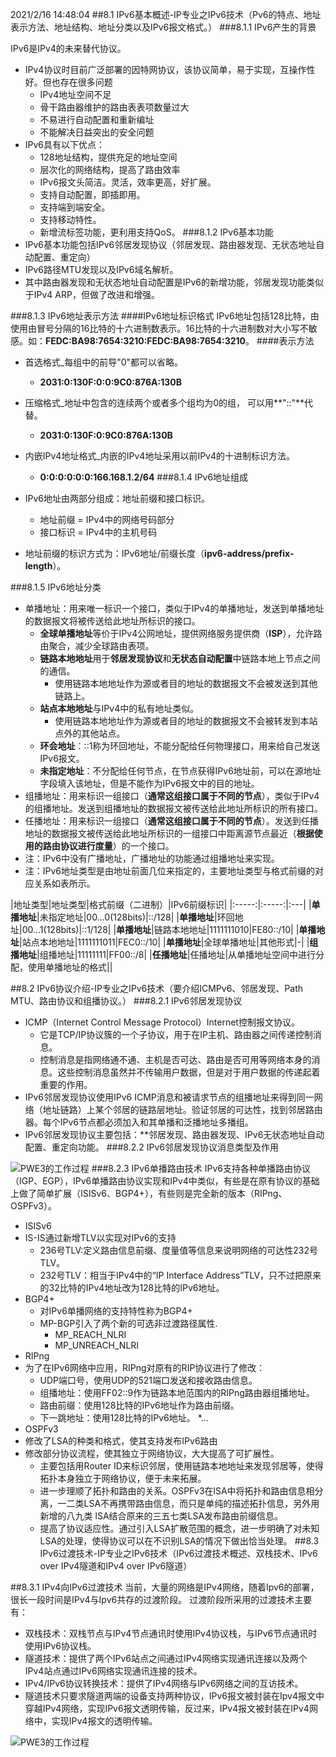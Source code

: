 2021/2/16 14:48:04 
##8.1 IPv6基本概述-IP专业之IPv6技术（Pv6的特点、地址表示方法、地址结构、地址分类以及IPv6报文格式。）
###8.1.1 IPv6产生的背景

 IPv6是IPv4的未来替代协议。

 * IPv4协议时目前广泛部署的因特网协议，该协议简单，易于实现，互操作性好。但也存在很多问题
   * IPv4地址空间不足
   * 骨干路由器维护的路由表表项数量过大
   * 不易进行自动配置和重新编址
   * 不能解决日益突出的安全问题
 * IPv6具有以下优点：
   * 128地址结构，提供充足的地址空间
   *  层次化的网络结构，提高了路由效率
   *  IPv6报文头简洁。灵活，效率更高，好扩展。
   *  支持自动配置，即插即用。
   *  支持端到端安全。
   *  支持移动特性。
   *  新增流标签功能，更利用支持QoS。
###8.1.2 IPv6基本功能
 * IPv6基本功能包括IPv6邻居发现协议（邻居发现、路由器发现、无状态地址自动配置、重定向）
 * IPv6路径MTU发现以及IPv6域名解析。
 * 其中路由器发现和无状态地址自动配置是IPv6的新增功能，邻居发现功能类似于IPv4 ARP，但做了改进和增强。

###8.1.3 IPv6地址表示方法
####IPv6地址标识格式
 IPv6地址包括128比特，由使用由冒号分隔的16比特的十六进制数表示。16比特的十六进制数对大小写不敏感。如：**FEDC:BA98:7654:3210:FEDC:BA98:7654:3210**。
####表示方法
 * 首选格式_每组中的前导"0"都可以省略。
   * **2031:0:130F:0:0:9C0:876A:130B**
 * 压缩格式_地址中包含的连续两个或者多个组均为0的组， 可以用**"::"**代替。
   * **2031:0:130F:0:9C0:876A:130B**
 * 内嵌IPv4地址格式_内嵌的IPv4地址采用以前IPv4的十进制标识方法。
   *  **0:0:0:0:0:0:166.168.1.2/64**
###8.1.4 IPv6地址组成
 * IPv6地址由两部分组成：地址前缀和接口标识。   

   *  地址前缀 = IPv4中的网络号码部分
   *  接口标识 = IPv4中的主机号码
 * 地址前缀的标识方式为：IPv6地址/前缀长度（**ipv6-address/prefix-length**）。

###8.1.5 IPv6地址分类
 * 单播地址：用来唯一标识一个接口，类似于IPv4的单播地址，发送到单播地址的数据报文将被传送给此地址所标识的接口。
    * **全球单播地址**等价于IPv4公网地址，提供网络服务提供商（**ISP**），允许路由聚合，减少全球路由表项。
    * **链路本地地址**用于**邻居发现协议**和**无状态自动配置**中链路本地上节点之间的通信。
       * 使用链路本地地址作为源或者目的地址的数据报文不会被发送到其他链路上。
    * **站点本地地址**与IPv4中的私有地址类似。
       * 使用链路本地地址作为源或者目的地址的数据报文不会被转发到本站点外的其他站点。
    * **环会地址**：::1称为环回地址，不能分配给任何物理接口，用来给自己发送IPv6报文。
   * **未指定地址**：不分配给任何节点，在节点获得IPv6地址前，可以在源地址字段填入该地址，但是不能作为IPv6报文中的目的地址。
 * 组播地址：用来标识一组接口（**通常这组接口属于不同的节点**），类似于IPv4的组播地址。发送到组播地址的数据报文被传送给此地址所标识的所有接口。
 * 任播地址：用来标识一组接口（**通常这组接口属于不同的节点**）。发送到任播地址的数据报文被传送给此地址所标识的一组接口中距离源节点最近（**根据使用的路由协议进行度量**）的一个接口。
  * 注：IPv6中没有广播地址，广播地址的功能通过组播地址来实现。
  * 注：IPv6地址类型是由地址前面几位来指定的，主要地址类型与格式前缀的对应关系如表所示。
  
|地址类型|地址类型|格式前缀（二进制）|IPv6前缀标识|
|:-----:|:-----:|:---|
|**单播地址**|未指定地址|00...0(128bits)|::/128|
|**单播地址**|环回地址|00...1(128bits)|::1/128|
|**单播地址**|链路本地地址|1111111010|FE80::/10|
|**单播地址**|站点本地地址|1111111011|FEC0::/10|
|**单播地址**|全球单播地址|其他形式|-|
|**组播地址**|组播地址|11111111|FF00::/8|
|**任播地址**|任播地址|从单播地址空间中进行分配，使用单播地址的格式||



##8.2 IPv6协议介绍-IP专业之IPv6技术（要介绍ICMPv6、邻居发现、Path MTU、路由协议和组播协议。）
###8.2.1 IPv6邻居发现协议
* ICMP（Internet Control Message Protocol）Internet控制报文协议。 
   * 它是TCP/IP协议簇的一个子协议，用于在IP主机、路由器之间传递控制消息。
   * 控制消息是指网络通不通、主机是否可达、路由是否可用等网络本身的消息。这些控制消息虽然并不传输用户数据，但是对于用户数据的传递起着重要的作用。
 * IPv6邻居发现协议使用IPv6 ICMP消息和被请求节点的组播地址来得到同一网络（地址链路）上某个邻居的链路层地址。验证邻居的可达性，找到邻居路由器。每个IPv6节点都必须加入和其单播和泛播地址多播组。
 * IPv6邻居发现协议主要包括：**邻居发现、路由器发现、IPv6无状态地址自动配置、重定向功能。
###8.2.2 IPv6邻居发现协议消息类型及作用

![PWE3的工作过程](../image/1.png)
###8.2.3 IPv6单播路由技术
IPv6支持各种单播路由协议（IGP、EGP），IPv6单播路由协议实现和IPv4中类似，有些是在原有协议的基础上做了简单扩展（ISISv6、BGP4+），有些则是完全新的版本（RIPng、OSPFv3）。

* ISISv6
 * IS-IS通过新增TLV以实现对IPv6的支持
    * 236号TLV:定义路由信息前缀、度量值等信息来说明网络的可达性232号TLV。
    * 232号TLV：相当于IPv4中的“IP Interface Address”TLV，只不过把原来的32比特的IPv4地址改为128比特的IPv6地址。
* BGP4+
  * 对IPv6单播网络的支持特性称为BGP4+ 
  * MP-BGP引入了两个新的可选非过渡路径属性. 
      * MP_REACH_NLRI
      * MP_UNREACH_NLRI
* RIPng
 * 为了在IPv6网络中应用，RIPng对原有的RIP协议进行了修改：
     * UDP端口号，使用UDP的521端口发送和接收路由信息。
     * 组播地址：使用FF02::9作为链路本地范围内的RIPng路由器组播地址。
     * 路由前缀：使用128比特的IPv6地址作为路由前缀。
     * 下一跳地址：使用128比特的IPv6地址。
     *...
 * OSPFv3
  * 修改了LSA的种类和格式，使其支持发布IPv6路由
  * 修改部分协议流程，使其独立于网络协议，大大提高了可扩展性。
     * 主要包括用Router ID来标识邻居，使用链路本地地址来发现邻居等，使得拓扑本身独立于网络协议，便于未来拓展。
     * 进一步理顺了拓扑和路由的关系。OSPFv3在lSA中将拓扑和路由信息相分离，一二类LSA不再携带路由信息，而只是单纯的描述拓扑信息，另外用新增的八九类 lSA结合原来的三五七类LSA发布路由前缀信息。
     * 提高了协议适应性。通过引入LSA扩散范围的概念，进一步明确了对未知LSA的处理，使得协议可以在不识别LSA的情况下做出恰当处理。
##8.3 IPv6过渡技术-IP专业之IPv6技术（IPv6过渡技术概述、双栈技术、IPv6 over IPv4隧道和IPv4 over IPv6隧道）

##8.3.1 IPv4向IPv6过渡技术
 当前，大量的网络是IPv4网络，随着Ipv6的部署，很长一段时间是IPv4与Ipv6共存的过渡阶段。
过渡阶段所采用的过渡技术主要有：

 * 双栈技术：双栈节点与IPv4节点通讯时使用IPv4协议栈，与IPv6节点通讯时使用IPv6协议栈。
 * 隧道技术：提供了两个IPv6站点之间通过IPv4网络实现通讯连接以及两个IPv4站点通过IPv6网络实现通讯连接的技术。
 * IPv4/IPv6协议转换技术：提供了IPv4网络与IPv6网络之间的互访技术。
 * 隧道技术只要求隧道两端的设备支持两种协议，IPv6报文被封装在Ipv4报文中穿越IPv4网络，实现IPv6报文透明传输，反过来，IPv4报文被封装在IPv4网络中，实现IPv4报文的透明传输。
 
![PWE3的工作过程](../image/2.png)